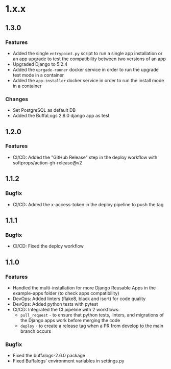 # 1.x.x
## 1.3.0
### Features
* Added the single `entrypoint.py` script to run a single app installation or an app upgrade to test the compatibility between two versions of an app
* Upgraded Django to 5.2.4
* Added the `uprgade-runner` docker service in order to run the upgrade test mode in a container
* Added the `app-installer` docker service in order to run the install mode in a container
### Changes
* Set PostgreSQL as default DB
* Added the BuffaLogs 2.8.0 django app as test
## 1.2.0
### Features
* CI/CD: Added the "GitHub Release" step in the deploy workflow with softprops/action-gh-release@v2
## 1.1.2
### Bugfix
* CI/CD: Added the x-access-token in the deploy pipeline to push the tag
## 1.1.1
### Bugfix
* CI/CD: Fixed the deploy workflow
## 1.1.0
### Features
* Handled the multi-installation for more Django Reusable Apps in the example-apps folder (to check apps compatibility)
* DevOps: Added linters (flake8, black and isort) for code quality
* DevOps: Added python tests with pytest
* CI/CD: Integrated the CI pipeline with 2 workflows:
  * `pull_request` - to ensure that python tests, linters, and migrations of the Django apps work before merging the code
  * `deploy` - to create a release tag when a PR from develop to the main branch occurs
### Bugfix
* Fixed the buffalogs-2.6.0 package
* Fixed Buffalogs' environment variables in settings.py
